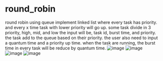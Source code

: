 # round_robin
round robin using queue implement linked list where every task has priority. and every x time task with lower priority will go up. some task divide in 3 priority, high, mid, and low
the input will be, task id, burst time, and priority. the task add to the queue based on their priority. the user also need to input a quantum time and a priority up time. when the
task are running, the burst time in every task will be reduce by quantum time.
![image](https://user-images.githubusercontent.com/89445791/211281440-c6339f88-e7fd-4560-8800-9e914ce942c8.png)
![image](https://user-images.githubusercontent.com/89445791/211281510-d9846216-3b42-4b39-997a-68cc16285c36.png)
![image](https://user-images.githubusercontent.com/89445791/211281562-f2110ff2-79bc-4d60-a73e-f77ba0dfa25d.png)
![image](https://user-images.githubusercontent.com/89445791/211281604-995c1c47-cac1-4455-bf8f-a75d14f09159.png)

